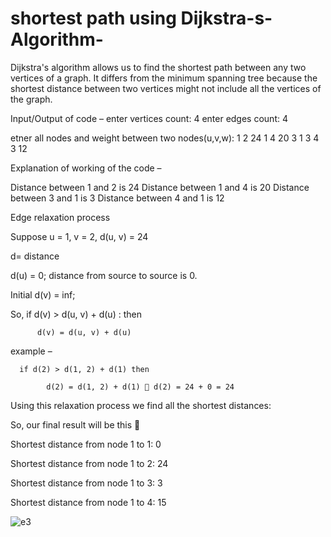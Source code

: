 # shortest path using Dijkstra-s-Algorithm-

Dijkstra's algorithm allows us to find the shortest path between any two vertices of a graph. It differs from the minimum spanning tree because the shortest distance between two vertices might not include all the vertices of the graph.

Input/Output of code – 
enter vertices count: 4
enter edges count: 4

etner all nodes and weight between two nodes(u,v,w):
1 2 24
1 4 20
3 1 3
4 3 12

Explanation of working of the code –

Distance between 1 and 2 is 24
Distance between 1 and 4 is 20
Distance between 3 and 1 is 3
Distance between 4 and 1 is 12

Edge relaxation process

Suppose u = 1, v = 2, d(u, v) = 24

d= distance 

d(u) = 0; distance from source to source is 0.

Initial d(v) = inf;

So, if  d(v) > d(u, v) + d(u) : then 

          d(v) = d(u, v) + d(u) 
          
          

example – 

      if d(2) > d(1, 2) + d(1) then
      
            d(2) = d(1, 2) + d(1)  d(2) = 24 + 0 = 24
            
        
Using this relaxation process we find all the shortest distances:

So, our final result will be this 



Shortest distance from node 1 to 1: 0

Shortest distance from node 1 to 2: 24

Shortest distance from node 1 to 3: 3 

Shortest distance  from node 1 to 4: 15


![e3](https://user-images.githubusercontent.com/65345575/180661665-6ea2d056-30b7-475c-899f-25b1c32f99b5.PNG)

